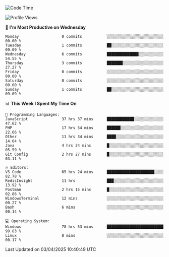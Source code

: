 <!--START_SECTION:waka-->
![Code Time](http://img.shields.io/badge/Code%20Time-4%2C537%20hrs%2039%20mins-blue)

![Profile Views](http://img.shields.io/badge/Profile%20Views-7-blue)

📅 **I'm Most Productive on Wednesday** 

```text
Monday                   0 commits           ░░░░░░░░░░░░░░░░░░░░░░░░░   00.00 % 
Tuesday                  1 commits           ██░░░░░░░░░░░░░░░░░░░░░░░   09.09 % 
Wednesday                6 commits           ██████████████░░░░░░░░░░░   54.55 % 
Thursday                 3 commits           ███████░░░░░░░░░░░░░░░░░░   27.27 % 
Friday                   0 commits           ░░░░░░░░░░░░░░░░░░░░░░░░░   00.00 % 
Saturday                 0 commits           ░░░░░░░░░░░░░░░░░░░░░░░░░   00.00 % 
Sunday                   1 commits           ██░░░░░░░░░░░░░░░░░░░░░░░   09.09 % 
```


📊 **This Week I Spent My Time On** 

```text
💬 Programming Languages: 
JavaScript               37 hrs 37 mins      ████████████░░░░░░░░░░░░░   47.62 % 
PHP                      17 hrs 54 mins      ██████░░░░░░░░░░░░░░░░░░░   22.66 % 
Other                    11 hrs 34 mins      ████░░░░░░░░░░░░░░░░░░░░░   14.64 % 
Java                     4 hrs 24 mins       █░░░░░░░░░░░░░░░░░░░░░░░░   05.59 % 
Git Config               2 hrs 27 mins       █░░░░░░░░░░░░░░░░░░░░░░░░   03.11 % 

🔥 Editors: 
VS Code                  65 hrs 24 mins      █████████████████████░░░░   82.78 % 
RedisInsight             11 hrs              ███░░░░░░░░░░░░░░░░░░░░░░   13.92 % 
Postman                  2 hrs 15 mins       █░░░░░░░░░░░░░░░░░░░░░░░░   02.86 % 
WindowsTerminal          12 mins             ░░░░░░░░░░░░░░░░░░░░░░░░░   00.27 % 
Bash                     6 mins              ░░░░░░░░░░░░░░░░░░░░░░░░░   00.14 % 

💻 Operating System: 
Windows                  78 hrs 53 mins      █████████████████████████   99.83 % 
Linux                    8 mins              ░░░░░░░░░░░░░░░░░░░░░░░░░   00.17 % 
```


 Last Updated on 03/04/2025 10:40:49 UTC
<!--END_SECTION:waka-->

